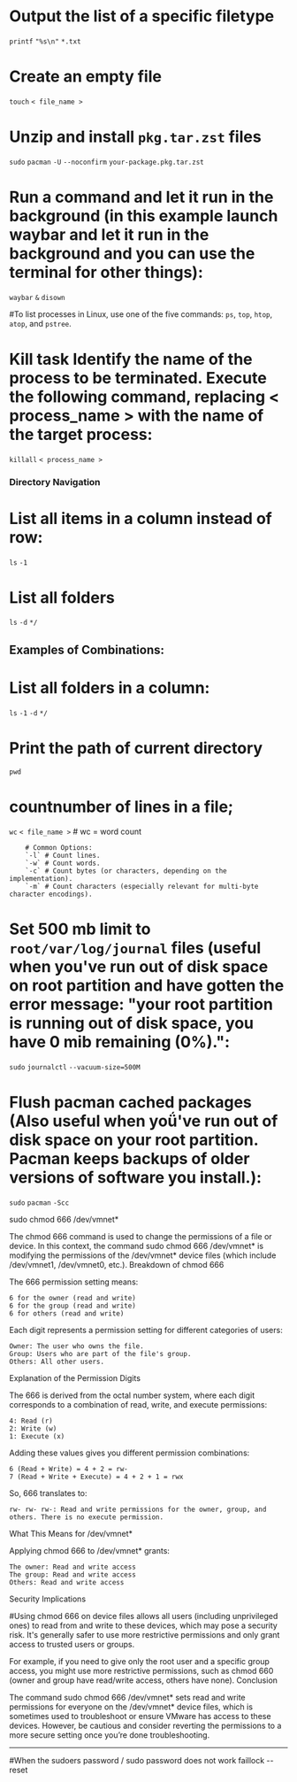 # Output the list of a specific filetype
`printf` `"%s\n"` `*.txt`

# Create an empty file
`touch` `< file_name >`

# Unzip and install `pkg.tar.zst` files
`sudo` `pacman` `-U` `--noconfirm` `your-package.pkg.tar.zst`

# Run a command and let it run in the background (in this example launch waybar and let it run in the background and you can use the terminal for other things):
`waybar` `&` `disown`

#To list processes in Linux, use one of the five commands: 
`ps`, `top`, `htop`, `atop`, and `pstree`.

# Kill task Identify the name of the process to be terminated. Execute the following command, replacing < process_name > with the name of the target process: 
`killall` `< process_name >`

### Directory Navigation ##
# List all items in a column instead of row:
`ls` `-1`

# List all folders 
`ls` `-d` `*/`

## Examples of Combinations:
# List all folders in a column:
`ls` `-1` `-d` `*/` 

# Print the path of current directory
`pwd`



# countnumber of lines in a file; 
`wc` `< file_name >` # wc = word count

        # Common Options:
        `-l` # Count lines.
        `-w` # Count words.
        `-c` # Count bytes (or characters, depending on the implementation).
        `-m` # Count characters (especially relevant for multi-byte character encodings).

# Set 500 mb limit to `root/var/log/journal` files (useful when you've run out of disk space on root partition and have gotten the error message: "your root partition is running out of disk space, you have 0 mib remaining (0%).":
`sudo` `journalctl` `--vacuum-size=500M`

# Flush pacman cached packages (Also useful when yoǘ've run out of disk space on your root partition. Pacman keeps backups of older versions of software you install.): 
`sudo` `pacman` `-Scc`


sudo chmod 666 /dev/vmnet*

The chmod 666 command is used to change the permissions of a file or device. In this context, the command sudo chmod 666 /dev/vmnet* is modifying the permissions of the /dev/vmnet* device files (which include /dev/vmnet1, /dev/vmnet0, etc.).
Breakdown of chmod 666

The 666 permission setting means:

    6 for the owner (read and write)
    6 for the group (read and write)
    6 for others (read and write)

Each digit represents a permission setting for different categories of users:

    Owner: The user who owns the file.
    Group: Users who are part of the file's group.
    Others: All other users.

Explanation of the Permission Digits

The 666 is derived from the octal number system, where each digit corresponds to a combination of read, write, and execute permissions:

    4: Read (r)
    2: Write (w)
    1: Execute (x)

Adding these values gives you different permission combinations:

    6 (Read + Write) = 4 + 2 = rw-
    7 (Read + Write + Execute) = 4 + 2 + 1 = rwx

So, 666 translates to:

    rw- rw- rw-: Read and write permissions for the owner, group, and others. There is no execute permission.

What This Means for /dev/vmnet*

Applying chmod 666 to /dev/vmnet* grants:

    The owner: Read and write access
    The group: Read and write access
    Others: Read and write access

Security Implications

#Using chmod 666 on device files allows all users (including unprivileged ones) to read from and write to these devices, which may pose a security risk. It's generally safer to use more restrictive permissions and only grant access to trusted users or groups.

For example, if you need to give only the root user and a specific group access, you might use more restrictive permissions, such as chmod 660 (owner and group have read/write access, others have none).
Conclusion

The command sudo chmod 666 /dev/vmnet* sets read and write permissions for everyone on the /dev/vmnet* device files, which is sometimes used to troubleshoot or ensure VMware has access to these devices. However, be cautious and consider reverting the permissions to a more secure setting once you’re done troubleshooting.

------------------------------------------------------------------------

#When the sudoers password / sudo password does not work
faillock --reset

